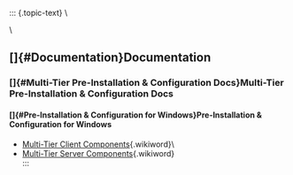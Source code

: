 ::: {.topic-text}
\

\

[]{#Documentation}Documentation
-------------------------------

### []{#Multi-Tier Pre-Installation & Configuration Docs}Multi-Tier Pre-Installation & Configuration Docs

#### []{#Pre-Installation & Configuration for Windows}Pre-Installation & Configuration for Windows

-   [Multi-Tier Client
    Components](http://wikis.openlinksw.com:80/dataspace/owiki/wiki/UdaWikiWeb/ADOPreInstallClientWIN){.wikiword}\
-   [Multi-Tier Server
    Components](http://wikis.openlinksw.com:80/dataspace/owiki/wiki/UdaWikiWeb/PreInstallServerWIN32){.wikiword}\
:::
